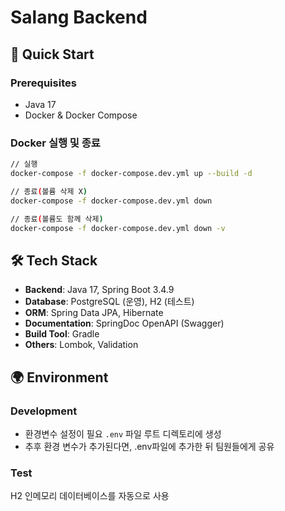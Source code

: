 # Salang Backend

## 🚀 Quick Start

### Prerequisites
- Java 17
- Docker & Docker Compose

### Docker 실행 및 종료
```bash
// 실행
docker-compose -f docker-compose.dev.yml up --build -d

// 종료(볼륨 삭제 X)
docker-compose -f docker-compose.dev.yml down

// 종료(볼륨도 함께 삭제)
docker-compose -f docker-compose.dev.yml down -v
```

## 🛠 Tech Stack

- **Backend**: Java 17, Spring Boot 3.4.9
- **Database**: PostgreSQL (운영), H2 (테스트)
- **ORM**: Spring Data JPA, Hibernate  
- **Documentation**: SpringDoc OpenAPI (Swagger)
- **Build Tool**: Gradle
- **Others**: Lombok, Validation

## 🌍 Environment

### Development
- 환경변수 설정이 필요 `.env` 파일 루트 디렉토리에 생성
- 추후 환경 변수가 추가된다면, .env파일에 추가한 뒤 팀원들에게 공유

### Test
H2 인메모리 데이터베이스를 자동으로 사용
